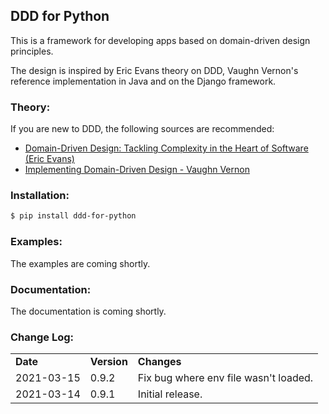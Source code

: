 ## DDD for Python  

This is a framework for developing apps based on domain-driven design principles.
  
The design is inspired by Eric Evans theory on DDD, Vaughn Vernon's reference implementation in Java and on the Django framework.
  
### Theory:  
  
If you are new to DDD, the following sources are recommended:
  
- [Domain-Driven Design: Tackling Complexity in the Heart of Software (Eric Evans)](https://www.amazon.com/Domain-Driven-Design-Tackling-Complexity-Software/dp/0321125215)  
- [Implementing Domain-Driven Design - Vaughn Vernon](https://www.amazon.com/Implementing-Domain-Driven-Design-Vaughn-Vernon/dp/0321834577)  
  
### Installation:  
  
```bash
$ pip install ddd-for-python
```
  
### Examples:  
  
The examples are coming shortly.  
  
### Documentation:  
  
The documentation is coming shortly.
  
### Change Log:  

| | | |  
|-|-|-|  
| __Date__   | __Version__ | __Changes__                                                              |  
| 2021-03-15 | 0.9.2       | Fix bug where env file wasn't loaded.                                    |
| 2021-03-14 | 0.9.1       | Initial release.                                                         |
